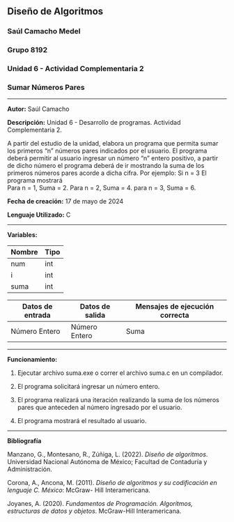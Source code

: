 ## Diseño de Algoritmos

### Saúl Camacho Medel

### Grupo 8192

### Unidad 6 - Actividad Complementaria 2

### Sumar Números Pares
---


**Autor:** Saúl Camacho

**Descripción:** Unidad 6 - Desarrollo de programas. Actividad Complementaria 2. 

A partir del estudio de la unidad, elabora un programa que permita sumar los primeros “n” números pares indicados por el usuario. 
El programa deberá permitir al usuario ingresar un número “n” entero positivo, a partir de dicho número el programa deberá de ir mostrando la suma de los primeros números pares acorde a dicha cifra. 
 Por ejemplo: 
Si n = 3  El programa mostrará  
Para n = 1, Suma = 2. 
Para n = 2, Suma = 4. 
para n = 3, Suma = 6.

**Fecha de creación:** 17 de mayo de 2024

**Lenguaje Utilizado:** C

---


**Variables:** 

| Nombre | Tipo |
| --- | --- |
| num | int |
| i | int |
| suma | int |


| Datos de entrada | Datos de salida | Mensajes de ejecución correcta |
| --- | --- | --- |
| Número Entero | Número Entero | Suma |

---


**Funcionamiento:**

1. Ejecutar archivo suma.exe o correr el archivo suma.c en un compilador.

2. El programa solicitará ingresar un número entero.

3. El programa realizará una iteración realizando la suma de los números pares que anteceden al número ingresado por el usuario.

4. El programa mostrará el resultado al usuario.


---

**Bibliografía**

Manzano, G., Montesano, R., Zúñiga, L. (2022). *Diseño de algoritmos*. Universidad Nacional Autónoma de México; Facultad de Contaduría y Administración.

Corona, A., Ancona, M. (2011). *Diseño de algoritmos y su codificación en lenguaje C. México*: McGraw- Hill Interamericana.

Joyanes, A. (2020). *Fundamentos de Programación. Algoritmos, estructuras de datos y objetos*. McGraw-Hill Interamericana.
